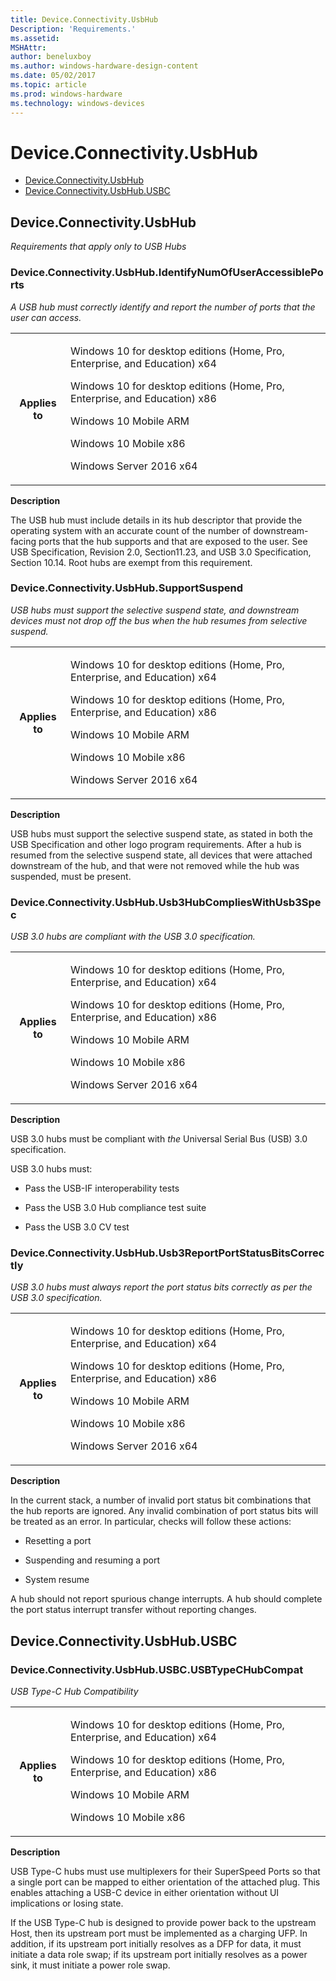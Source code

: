 ```yaml
---
title: Device.Connectivity.UsbHub
Description: 'Requirements.'
ms.assetid: 
MSHAttr: 
author: beneluxboy
ms.author: windows-hardware-design-content
ms.date: 05/02/2017
ms.topic: article
ms.prod: windows-hardware
ms.technology: windows-devices
---
```


<!--
# Device.Connectivity.UsbHub

 - [Device.Connectivity.UsbHub](#device.connectivity.usbhub)
-->

# Device.Connectivity.UsbHub

 - [Device.Connectivity.UsbHub](#device.connectivity.usbhub)
 - [Device.Connectivity.UsbHub.USBC](#device.connectivity.usbhub.USBC)
 
<a name="device.connectivity.usbhub"></a>
## Device.Connectivity.UsbHub

*Requirements that apply only to USB Hubs*

### Device.Connectivity.UsbHub.IdentifyNumOfUserAccessiblePorts

*A USB hub must correctly identify and report the number of ports that the user can access.*

<table>
<tr>
<th>Applies to</th>
<td>
<p>Windows 10 for desktop editions (Home, Pro, Enterprise, and Education) x64</p>
<p>Windows 10 for desktop editions (Home, Pro, Enterprise, and Education) x86</p>
<p>Windows 10 Mobile ARM</p>
<p>Windows 10 Mobile x86</p>
<p>Windows Server 2016 x64</p>
</td></tr></table>

**Description**

The USB hub must include details in its hub descriptor that provide the operating system with an accurate count of the number of downstream-facing ports that the hub supports and that are exposed to the user. See USB Specification, Revision 2.0, Section11.23, and USB 3.0 Specification, Section 10.14. Root hubs are exempt from this requirement.

### Device.Connectivity.UsbHub.SupportSuspend

*USB hubs must support the selective suspend state, and downstream devices must not drop off the bus when the hub resumes from selective suspend.*

<table>
<tr>
<th>Applies to</th>
<td>
<p>Windows 10 for desktop editions (Home, Pro, Enterprise, and Education) x64</p>
<p>Windows 10 for desktop editions (Home, Pro, Enterprise, and Education) x86</p>
<p>Windows 10 Mobile ARM</p>
<p>Windows 10 Mobile x86</p>
<p>Windows Server 2016 x64</p>
</td></tr></table>

**Description**

USB hubs must support the selective suspend state, as stated in both the USB Specification and other logo program requirements. After a hub is resumed from the selective suspend state, all devices that were attached downstream of the hub, and that were not removed while the hub was suspended, must be present.

### Device.Connectivity.UsbHub.Usb3HubCompliesWithUsb3Spec

*USB 3.0 hubs are compliant with the USB 3.0 specification.*

<table>
<tr>
<th>Applies to</th>
<td>
<p>Windows 10 for desktop editions (Home, Pro, Enterprise, and Education) x64</p>
<p>Windows 10 for desktop editions (Home, Pro, Enterprise, and Education) x86</p>
<p>Windows 10 Mobile ARM</p>
<p>Windows 10 Mobile x86</p>
<p>Windows Server 2016 x64</p>
</td></tr></table>

**Description**

USB 3.0 hubs must be compliant with *the* Universal Serial Bus (USB) 3.0 specification. 

USB 3.0 hubs must:

-   Pass the USB-IF interoperability tests

-   Pass the USB 3.0 Hub compliance test suite

-   Pass the USB 3.0 CV test

### Device.Connectivity.UsbHub.Usb3ReportPortStatusBitsCorrectly

*USB 3.0 hubs must always report the port status bits correctly as per the USB 3.0 specification.*

<table>
<tr>
<th>Applies to</th>
<td>
<p>Windows 10 for desktop editions (Home, Pro, Enterprise, and Education) x64</p>
<p>Windows 10 for desktop editions (Home, Pro, Enterprise, and Education) x86</p>
<p>Windows 10 Mobile ARM</p>
<p>Windows 10 Mobile x86</p>
<p>Windows Server 2016 x64</p>
</td></tr></table>

**Description**

In the current stack, a number of invalid port status bit combinations that the hub reports are ignored. Any invalid combination of port status bits will be treated as an error. In particular, checks will follow these actions:
 

-   Resetting a port

-   Suspending and resuming a port

-   System resume

A hub should not report spurious change interrupts. A hub should complete the port status interrupt transfer without reporting changes.

<a name="device.connectivity.usbhub.usbc"></a>
## Device.Connectivity.UsbHub.USBC

### Device.Connectivity.UsbHub.USBC.USBTypeCHubCompat

*USB Type-C Hub Compatibility*

<table>
<tr>
<th>Applies to</th>
<td>
<p>Windows 10 for desktop editions (Home, Pro, Enterprise, and Education) x64</p>
<p>Windows 10 for desktop editions (Home, Pro, Enterprise, and Education) x86</p>
<p>Windows 10 Mobile ARM</p>
<p>Windows 10 Mobile x86</p>
</td></tr></table> 

**Description**

USB Type-C hubs must use multiplexers for their SuperSpeed Ports so that a single port can be mapped to either orientation of the attached plug. This enables attaching a USB-C device in either orientation without UI implications or losing state.

If the USB Type-C hub is designed to provide power back to the upstream Host, then its upstream port must be implemented as a charging UFP. In addition, if its upstream port initially resolves as a DFP for data, it must initiate a data role swap; if its upstream port initially resolves as a power sink, it must initiate a power role swap.

